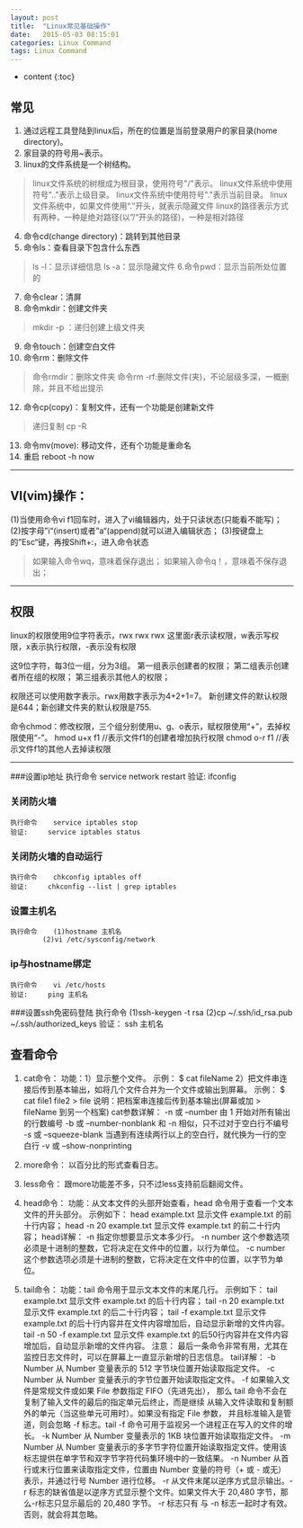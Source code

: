 ```yaml
---
layout: post
title:  "Linux常见基础操作"
date:   2015-05-03 08:15:01
categories: Linux Command
tags: Linux Command
---
```


* content
{:toc}

## 常见

1. 通过远程工具登陆到linux后，所在的位置是当前登录用户的家目录(home directory)。
2. 家目录的符号用~表示。
3. linux的文件系统是一个树结构。
  >linux文件系统的树根成为根目录，使用符号"/"表示。
  >linux文件系统中使用符号".."表示上级目录。
  >linux文件系统中使用符号"."表示当前目录。
  >linux文件系统中，如果文件使用“.”开头，就表示隐藏文件
  >linux的路径表示方式有两种，一种是绝对路径(以”/“开头的路径)，一种是相对路径
4. 命令cd(change directory)：跳转到其他目录
5. 命令ls：查看目录下包含什么东西
  >ls  -l：显示详细信息
  >ls  -a：显示隐藏文件
6.命令pwd：显示当前所处位置的
7. 命令clear：清屏
8. 命令mkdir：创建文件夹
  >mkdir -p  ：递归创建上级文件夹
9. 命令touch：创建空白文件
10. 命令rm：删除文件
  >命令rmdir：删除文件夹
  >命令rm -rf:删除文件(夹)，不论层级多深，一概删除，并且不给出提示
12. 命令cp(copy)：复制文件，还有一个功能是创建新文件  
  >递归复制 cp -R
13. 命令mv(move): 移动文件，还有个功能是重命名
14. 重启 reboot -h now
***

## VI(vim)操作：
(1)当使用命令vi f1回车时，进入了vi编辑器内，处于只读状态(只能看不能写)；
(2)按字母”i“(insert)或者”a“(append)就可以进入编辑状态；
(3)按键盘上的”Esc“键，再按Shift+:，进入命令状态
  >如果输入命令wq，意味着保存退出；
  >如果输入命令q！，意味着不保存退出；
***

## 权限
linux的权限使用9位字符表示，rwx rwx rwx
这里面r表示读权限，w表示写权限，x表示执行权限，-表示没有权限

这9位字符，每3位一组，分为3组。
第一组表示创建者的权限；
第二组表示创建者所在组的权限；
第三组表示其他人的权限；

权限还可以使用数字表示。rwx用数字表示为4+2+1=7。
新创建文件的默认权限是644；新创建文件夹的默认权限是755.

命令chmod：修改权限，三个组分别使用u、g、o表示，赋权限使用“+”，去掉权限使用“-”。
hmod u+x f1  //表示文件f1的创建者增加执行权限
chmod o-r f1  //表示文件f1的其他人去掉读权限

***
###设置ip地址
	执行命令	service network restart
	验证:	ifconfig
### 关闭防火墙
	执行命令	service iptables stop
	验证:		service iptables status
### 关闭防火墙的自动运行
	执行命令	chkconfig iptables off
	验证:		chkconfig --list | grep iptables
### 设置主机名
	执行命令	(1)hostname 主机名
			(2)vi /etc/sysconfig/network

### ip与hostname绑定
	执行命令	vi /etc/hosts
	验证:		ping 主机名
###设置ssh免密码登陆
	执行命令	(1)ssh-keygen -t rsa
			(2)cp ~/.ssh/id_rsa.pub ~/.ssh/authorized_keys
	验证：		ssh 主机名


## 查看命令
1. cat命令：
     功能：1）显示整个文件。
                   示例： $ cat fileName
              2）把文件串连接后传到基本输出，如将几个文件合并为一个文件或输出到屏幕。
                   示例： $ cat file1 file2 > file
     说明：把档案串连接后传到基本输出(屏幕或加 > fileName 到另一个档案)
     cat参数详解：
     -n 或 –number 由 1 开始对所有输出的行数编号
     -b 或 –number-nonblank 和 -n 相似，只不过对于空白行不编号
     -s 或 –squeeze-blank 当遇到有连续两行以上的空白行，就代换为一行的空白行
     -v 或 –show-nonprinting
2. more命令：
     以百分比的形式查看日志。    
 
3. less命令：
     跟more功能差不多，只不过less支持前后翻阅文件。
 
4. head命令：
     功能：从文本文件的头部开始查看，head 命令用于查看一个文本文件的开头部分。
     示例如下：
     head example.txt 显示文件 example.txt 的前十行内容；
     head -n 20 example.txt 显示文件 example.txt 的前二十行内容；
     head详解：
     -n      指定你想要显示文本多少行。
     -n number     这个参数选项必须是十进制的整数，它将决定在文件中的位置，以行为单位。
     -c number     这个参数选项必须是十进制的整数，它将决定在文件中的位置，以字节为单位。
5. tail命令：
     功能：tail 命令用于显示文本文件的末尾几行。
     示例如下：
     tail example.txt 显示文件 example.txt 的后十行内容；
     tail -n 20 example.txt 显示文件 example.txt 的后二十行内容；
     tail -f example.txt 显示文件 example.txt 的后十行内容并在文件内容增加后，自动显示新增的文件内容。
     tail -n 50 -f example.txt 显示文件 example.txt 的后50行内容并在文件内容增加后，自动显示新增的文件内容。
     注意：
     最后一条命令非常有用，尤其在监控日志文件时，可以在屏幕上一直显示新增的日志信息。
     tail详解：
     -b Number 从 Number 变量表示的 512 字节块位置开始读取指定文件。 
     -c Number 从 Number 变量表示的字节位置开始读取指定文件。 
     -f 如果输入文件是常规文件或如果 File 参数指定 FIFO（先进先出），
     那么 tail 命令不会在复制了输入文件的最后的指定单元后终止，而是继续
     从输入文件读取和复制额外的单元（当这些单元可用时）。如果没有指定 File 参数，
     并且标准输入是管道，则会忽略 -f 标志。tail -f 命令可用于监视另一个进程正在写入的文件的增长。 
     -k Number 从 Number 变量表示的 1KB 块位置开始读取指定文件。 
     -m Number 从 Number 变量表示的多字节字符位置开始读取指定文件。使用该标志提供在单字节和双字节字符代码集环境中的一致结果。 
      -n Number 从首行或末行位置来读取指定文件，位置由 Number 变量的符号（+ 或 - 或无）表示，并通过行号 Number 进行位移。 
       -r 从文件末尾以逆序方式显示输出。-r 标志的缺省值是以逆序方式显示整个文件。如果文件大于 20,480 字节，那么-r标志只显示最后的 20,480 字节。 -r 标志只有
   与 -n 标志一起时才有效。否则，就会将其忽略。